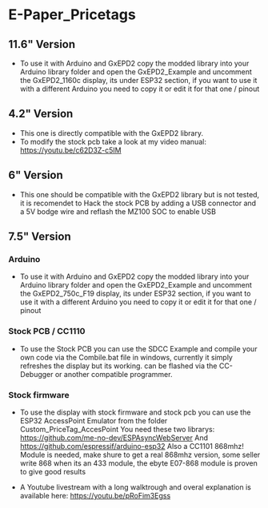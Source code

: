 # E-Paper_Pricetags


## 11.6" Version
- To use it with Arduino and GxEPD2 copy the modded library into your Arduino library folder and open the GxEPD2_Example and uncomment the GxEPD2_1160c display, its under ESP32 section, if you want to use it with a different Arduino you need to copy it or edit it for that one / pinout

## 4.2" Version
- This one is directly compatible with the GxEPD2 library.
- To modify the stock pcb take a look at my video manual: https://youtu.be/c62D3Z-c5IM

## 6" Version
- This one should be compatible with the GxEPD2 library but is not tested, it is recomendet to Hack the stock PCB by adding a USB connector and a 5V bodge wire and reflash the MZ100 SOC to enable USB

## 7.5" Version

### Arduino
- To use it with Arduino and GxEPD2 copy the modded library into your Arduino library folder and open the GxEPD2_Example and uncomment the GxEPD2_750c_F19 display, its under ESP32 section, if you want to use it with a different Arduino you need to copy it or edit it for that one / pinout

### Stock PCB / CC1110
- To use the Stock PCB you can use the SDCC Example and compile your own code via the Combile.bat file in windows, currently it simply refreshes the display but its working.
can be flashed via the CC-Debugger or another compatible programmer.

### Stock firmware 
- To use the display with stock firmware and stock pcb you can use the ESP32 AccessPoint Emulator from the folder Custom_PriceTag_AccesPoint
You need these two librarys: 
https://github.com/me-no-dev/ESPAsyncWebServer
And https://github.com/espressif/arduino-esp32
Also a CC1101 868mhz! Module is needed, make shure to get a real 868mhz version, some seller write 868 when its an 433 module, the ebyte E07-868 module is proven to give good results

- A Youtube livestream with a long walktrough and overal explanation is available here:
https://youtu.be/pRoFim3Egss
